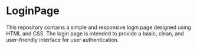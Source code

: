 # LoginPage
This repository contains a simple and responsive login page designed using HTML and CSS. The login page is intended to provide a basic, clean, and user-friendly interface for user authentication.
